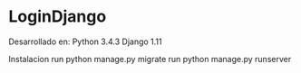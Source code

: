 # LoginDjango

Desarrollado en:
Python 3.4.3
Django 1.11

Instalacion
run python manage.py migrate
run python manage.py runserver
